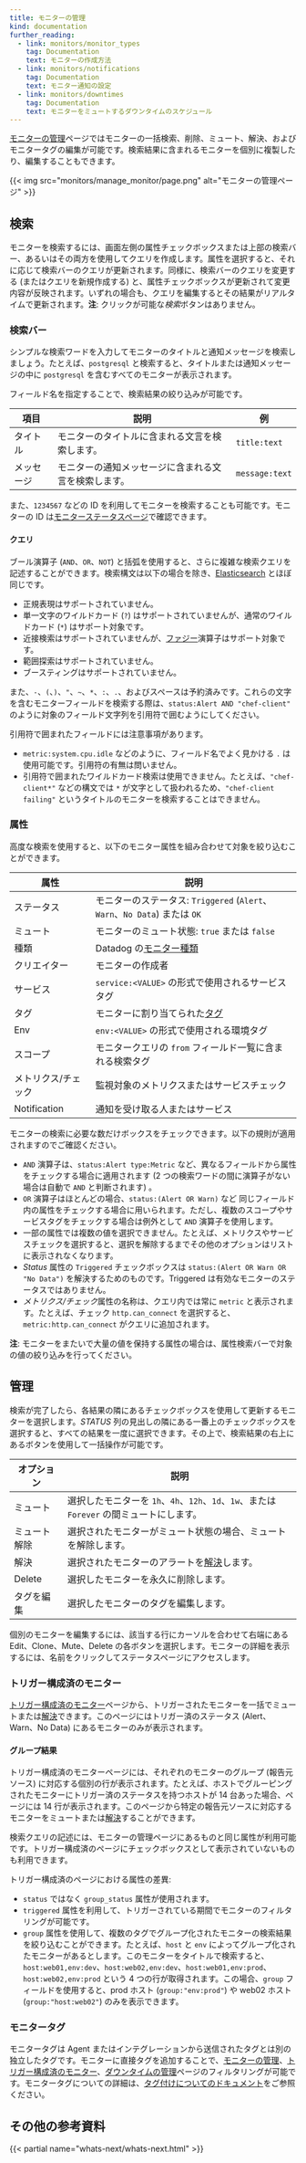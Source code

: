 ```yaml
---
title: モニターの管理
kind: documentation
further_reading:
  - link: monitors/monitor_types
    tag: Documentation
    text: モニターの作成方法
  - link: monitors/notifications
    tag: Documentation
    text: モニター通知の設定
  - link: monitors/downtimes
    tag: Documentation
    text: モニターをミュートするダウンタイムのスケジュール
---
```

[モニターの管理][1]ページではモニターの一括検索、削除、ミュート、解決、およびモニタータグの編集が可能です。検索結果に含まれるモニターを個別に複製したり、編集することもできます。

{{< img src="monitors/manage_monitor/page.png" alt="モニターの管理ページ"  >}}

## 検索

モニターを検索するには、画面左側の属性チェックボックスまたは上部の検索バー、あるいはその両方を使用してクエリを作成します。属性を選択すると、それに応じて検索バーのクエリが更新されます。同様に、検索バーのクエリを変更する (またはクエリを新規作成する) と、属性チェックボックスが更新されて変更内容が反映されます。いずれの場合も、クエリを編集するとその結果がリアルタイムで更新されます。**注**: クリックが可能な*検索*ボタンはありません。

### 検索バー

シンプルな検索ワードを入力してモニターのタイトルと通知メッセージを検索しましょう。たとえば、`postgresql` と検索すると、タイトルまたは通知メッセージの中に `postgresql` を含むすべてのモニターが表示されます。

フィールド名を指定することで、検索結果の絞り込みが可能です。

| 項目    | 説明                                            | 例        |
|---------|--------------------------------------------------------|----------------|
| タイトル   | モニターのタイトルに含まれる文言を検索します。                | `title:text`   |
| メッセージ | モニターの通知メッセージに含まれる文言を検索します。 | `message:text` |

また、`1234567` などの ID を利用してモニターを検索することも可能です。モニターの ID は[モニターステータスページ][2]で確認できます。

#### クエリ

ブール演算子 (`AND`、`OR`、`NOT`) と括弧を使用すると、さらに複雑な検索クエリを記述することができます。検索構文は以下の場合を除き、[Elasticsearch][3] とほぼ同じです。

* 正規表現はサポートされていません。
* 単一文字のワイルドカード (`?`) はサポートされていませんが、通常のワイルドカード (`*`) はサポート対象です。
* 近接検索はサポートされていませんが、[ファジー][4]演算子はサポート対象です。
* 範囲探索はサポートされていません。
* ブースティングはサポートされていません。

また、`-`、`(`、`)`、`"`、`~`、`*`、`:`、`.`、およびスペースは予約済みです。これらの文字を含むモニターフィールドを検索する際は、`status:Alert AND "chef-client"` のように対象のフィールド文字列を引用符で囲むようにしてください。

引用符で囲まれたフィールドには注意事項があります。

* `metric:system.cpu.idle` などのように、フィールド名でよく見かける `.` は使用可能です。引用符の有無は問いません。
* 引用符で囲まれたワイルドカード検索は使用できません。たとえば、`"chef-client*"` などの構文では `*` が文字として扱われるため、`"chef-client failing"` というタイトルのモニターを検索することはできません。

### 属性

高度な検索を使用すると、以下のモニター属性を組み合わせて対象を絞り込むことができます。

| 属性    | 説明                                                          |
|--------------|----------------------------------------------------------------------|
| ステータス       | モニターのステータス: `Triggered` (`Alert`、`Warn`、`No Data`) または `OK` |
| ミュート        | モニターのミュート状態: `true` または `false`                    |
| 種類         | Datadog の[モニター種類][5]                                        |
| クリエイター      | モニターの作成者                                           |
| サービス      | `service:<VALUE>` の形式で使用されるサービスタグ              |
| タグ          | モニターに割り当てられた[タグ](#monitor-tags)                    |
| Env          | `env:<VALUE>` の形式で使用される環境タグ              |
| スコープ        | モニタークエリの `from` フィールド一覧に含まれる検索タグ        |
| メトリクス/チェック | 監視対象のメトリクスまたはサービスチェック                          |
| Notification | 通知を受け取る人またはサービス                       |

モニターの検索に必要な数だけボックスをチェックできます。以下の規則が適用されますのでご確認ください。

* `AND` 演算子は、`status:Alert type:Metric` など、異なるフィールドから属性をチェックする場合に適用されます (2 つの検索ワードの間に演算子がない場合は自動で `AND` と判断されます) 。
* `OR` 演算子はほとんどの場合、`status:(Alert OR Warn)` など 同じフィールド内の属性をチェックする場合に用いられます。ただし、複数のスコープやサービスタグをチェックする場合は例外として `AND` 演算子を使用します。
* 一部の属性では複数の値を選択できません。たとえば、メトリクスやサービスチェックを選択すると、選択を解除するまでその他のオプションはリストに表示されなくなります。
* *Status* 属性の `Triggered` チェックボックスは `status:(Alert OR Warn OR "No Data")` を解決するためのものです。Triggered は有効なモニターのステータスではありません。
* *メトリクス/チェック*属性の名称は、クエリ内では常に `metric` と表示されます。たとえば、チェック `http.can_connect` を選択すると、`metric:http.can_connect` がクエリに追加されます。

**注**: モニターをまたいで大量の値を保持する属性の場合は、属性検索バーで対象の値の絞り込みを行ってください。

## 管理

検索が完了したら、各結果の隣にあるチェックボックスを使用して更新するモニターを選択します。*STATUS* 列の見出しの隣にある一番上のチェックボックスを選択すると、すべての結果を一度に選択できます。その上で、検索結果の右上にあるボタンを使用して一括操作が可能です。

| オプション    | 説明                                                                |
|-----------|----------------------------------------------------------------------------|
| ミュート      | 選択したモニターを `1h`、`4h`、`12h`、`1d`、`1w`、または `Forever` の間ミュートにします。 |
| ミュート解除    | 選択されたモニターがミュート状態の場合、ミュートを解除します。                           |
| 解決   | 選択されたモニターのアラートを[解決][6]します。                          |
| Delete    | 選択したモニターを永久に削除します。                                  |
| タグを編集 | 選択したモニターのタグを編集します。                           |

個別のモニターを編集するには、該当する行にカーソルを合わせて右端にある Edit、Clone、Mute、Delete の各ボタンを選択します。モニターの詳細を表示するには、名前をクリックしてステータスページにアクセスします。

### トリガー構成済のモニター

[トリガー構成済のモニター][7]ページから、トリガーされたモニターを一括でミュートまたは[解決][6]できます。このページにはトリガー済のステータス (Alert、Warn、No Data) にあるモニターのみが表示されます。

#### グループ結果

トリガー構成済のモニターページには、それぞれのモニターのグループ (報告元ソース) に対応する個別の行が表示されます。たとえば、ホストでグルーピングされたモニターにトリガー済のステータスを持つホストが 14 台あった場合、ページには 14 行が表示されます。このページから特定の報告元ソースに対応するモニターをミュートまたは[解決][6]することができます。

検索クエリの記述には、モニターの管理ページにあるものと同じ属性が利用可能です。トリガー構成済のページにチェックボックスとして表示されていないものも利用できます。

トリガー構成済のページにおける属性の差異:

* `status` ではなく `group_status` 属性が使用されます。
* `triggered` 属性を利用して、トリガーされている期間でモニターのフィルタリングが可能です。
* `group` 属性を使用して、複数のタグでグループ化されたモニターの検索結果を絞り込むことができます。たとえば、`host` と `env` によってグループ化されたモニターがあるとします。このモニターをタイトルで検索すると、`host:web01,env:dev`、`host:web02,env:dev`、`host:web01,env:prod`、`host:web02,env:prod` という 4 つの行が取得されます。この場合、`group` フィールドを使用すると、prod ホスト (`group:"env:prod"`) や web02 ホスト (`group:"host:web02"`) のみを表示できます。

### モニタータグ

モニタータグは Agent またはインテグレーションから送信されたタグとは別の独立したタグです。モニターに直接タグを追加することで、[モニターの管理][1]、[トリガー構成済のモニター][7]、[ダウンタイムの管理][8]ページのフィルタリングが可能です。モニタータグについての詳細は、[タグ付けについてのドキュメント][9]をご参照ください。

## その他の参考資料

{{< partial name="whats-next/whats-next.html" >}}

[1]: https://app.datadoghq.com/monitors/manage
[2]: /ja/monitors/monitor_status/#properties
[3]: https://www.elastic.co/guide/en/elasticsearch/reference/2.4/query-dsl-query-string-query.html#query-string-syntax
[4]: https://www.elastic.co/guide/en/elasticsearch/reference/2.4/query-dsl-query-string-query.html#_fuzziness
[5]: /ja/monitors/monitor_types
[6]: /ja/monitors/monitor_status/#resolve
[7]: https://app.datadoghq.com/monitors/triggered
[8]: https://app.datadoghq.com/monitors#downtime
[9]: /ja/tagging/assigning_tags/?tab=monitors#ui